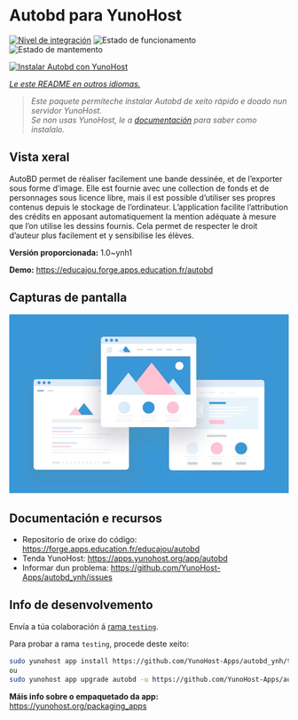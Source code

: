 <!--
NOTA: Este README foi creado automáticamente por <https://github.com/YunoHost/apps/tree/master/tools/readme_generator>
NON debe editarse manualmente.
-->

# Autobd para YunoHost

[![Nivel de integración](https://dash.yunohost.org/integration/autobd.svg)](https://ci-apps.yunohost.org/ci/apps/autobd/) ![Estado de funcionamento](https://ci-apps.yunohost.org/ci/badges/autobd.status.svg) ![Estado de mantemento](https://ci-apps.yunohost.org/ci/badges/autobd.maintain.svg)

[![Instalar Autobd con YunoHost](https://install-app.yunohost.org/install-with-yunohost.svg)](https://install-app.yunohost.org/?app=autobd)

*[Le este README en outros idiomas.](./ALL_README.md)*

> *Este paquete permíteche instalar Autobd de xeito rápido e doado nun servidor YunoHost.*  
> *Se non usas YunoHost, le a [documentación](https://yunohost.org/install) para saber como instalalo.*

## Vista xeral

AutoBD permet de réaliser facilement une bande dessinée, et de l’exporter sous forme d’image. Elle est fournie avec une collection de fonds et de personnages sous licence libre, mais il est possible d’utiliser ses propres contenus depuis le stockage de l’ordinateur. L’application facilite l’attribution des crédits en apposant automatiquement la mention adéquate à mesure que l’on utilise les dessins fournis. Cela permet de respecter le droit d’auteur plus facilement et y sensibilise les élèves.


**Versión proporcionada:** 1.0~ynh1

**Demo:** <https://educajou.forge.apps.education.fr/autobd>

## Capturas de pantalla

![Captura de pantalla de Autobd](./doc/screenshots/example.jpg)

## Documentación e recursos

- Repositorio de orixe do código: <https://forge.apps.education.fr/educajou/autobd>
- Tenda YunoHost: <https://apps.yunohost.org/app/autobd>
- Informar dun problema: <https://github.com/YunoHost-Apps/autobd_ynh/issues>

## Info de desenvolvemento

Envía a túa colaboración á [rama `testing`](https://github.com/YunoHost-Apps/autobd_ynh/tree/testing).

Para probar a rama `testing`, procede deste xeito:

```bash
sudo yunohost app install https://github.com/YunoHost-Apps/autobd_ynh/tree/testing --debug
ou
sudo yunohost app upgrade autobd -u https://github.com/YunoHost-Apps/autobd_ynh/tree/testing --debug
```

**Máis info sobre o empaquetado da app:** <https://yunohost.org/packaging_apps>
